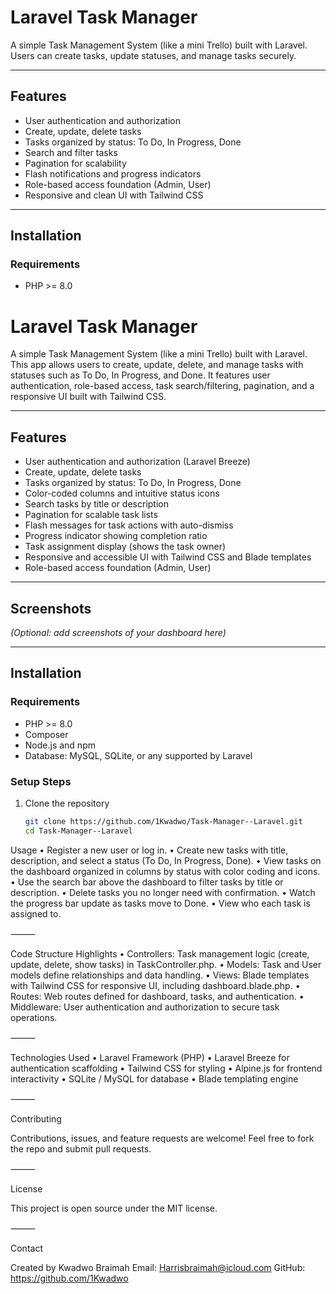 # Laravel Task Manager

A simple Task Management System (like a mini Trello) built with Laravel.  
Users can create tasks, update statuses, and manage tasks securely.

---

## Features

- User authentication and authorization  
- Create, update, delete tasks  
- Tasks organized by status: To Do, In Progress, Done  
- Search and filter tasks  
- Pagination for scalability  
- Flash notifications and progress indicators  
- Role-based access foundation (Admin, User)  
- Responsive and clean UI with Tailwind CSS  

---

## Installation

### Requirements

- PHP >= 8.0  
# Laravel Task Manager

A simple Task Management System (like a mini Trello) built with Laravel.  
This app allows users to create, update, delete, and manage tasks with statuses such as To Do, In Progress, and Done. It features user authentication, role-based access, task search/filtering, pagination, and a responsive UI built with Tailwind CSS.

---

## Features

- User authentication and authorization (Laravel Breeze)  
- Create, update, delete tasks  
- Tasks organized by status: To Do, In Progress, Done  
- Color-coded columns and intuitive status icons  
- Search tasks by title or description  
- Pagination for scalable task lists  
- Flash messages for task actions with auto-dismiss  
- Progress indicator showing completion ratio  
- Task assignment display (shows the task owner)  
- Responsive and accessible UI with Tailwind CSS and Blade templates  
- Role-based access foundation (Admin, User)  

---

## Screenshots

*(Optional: add screenshots of your dashboard here)*

---

## Installation

### Requirements

- PHP >= 8.0  
- Composer  
- Node.js and npm  
- Database: MySQL, SQLite, or any supported by Laravel  

### Setup Steps

1. Clone the repository  
   ```bash
   git clone https://github.com/1Kwadwo/Task-Manager--Laravel.git
   cd Task-Manager--Laravel
Usage
	•	Register a new user or log in.
	•	Create new tasks with title, description, and select a status (To Do, In Progress, Done).
	•	View tasks on the dashboard organized in columns by status with color coding and icons.
	•	Use the search bar above the dashboard to filter tasks by title or description.
	•	Delete tasks you no longer need with confirmation.
	•	Watch the progress bar update as tasks move to Done.
	•	View who each task is assigned to.

⸻

Code Structure Highlights
	•	Controllers: Task management logic (create, update, delete, show tasks) in TaskController.php.
	•	Models: Task and User models define relationships and data handling.
	•	Views: Blade templates with Tailwind CSS for responsive UI, including dashboard.blade.php.
	•	Routes: Web routes defined for dashboard, tasks, and authentication.
	•	Middleware: User authentication and authorization to secure task operations.

⸻

Technologies Used
	•	Laravel Framework (PHP)
	•	Laravel Breeze for authentication scaffolding
	•	Tailwind CSS for styling
	•	Alpine.js for frontend interactivity
	•	SQLite / MySQL for database
	•	Blade templating engine

⸻

Contributing

Contributions, issues, and feature requests are welcome!
Feel free to fork the repo and submit pull requests.

⸻

License

This project is open source under the MIT license.

⸻

Contact

Created by Kwadwo Braimah
Email: Harrisbraimah@icloud.com
GitHub: https://github.com/1Kwadwo
